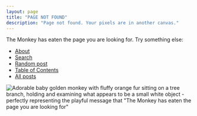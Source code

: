 ```yaml
---
layout: page
title: "PAGE NOT FOUND"
description: "Page not found. Your pixels are in another canvas."
---
```


<div class="text-center">
	The Monkey has eaten the page you are looking for. Try something else:
</div>

- [About](/about)
- [Search](/)
- [Random post](/random)
- [Table of Contents](/toc)
- [All posts](/all)

![Adorable baby golden monkey with fluffy orange fur sitting on a tree branch, holding and examining what appears to be a small white object - perfectly representing the playful message that "The Monkey has eaten the page you are looking for"](https://i.pinimg.com/564x/6e/9d/4e/6e9d4e344d4c9819f63ac2d817215989.jpg)
